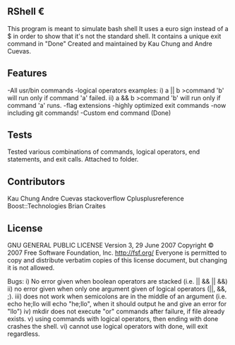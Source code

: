 ## RShell €
This program is meant to simulate bash shell
It uses a euro sign instead of a $ in order to show that it's not the standard shell.
It contains a unique exit command in "Done"
Created and maintained by Kau Chung and Andre Cuevas.

## Features
-All usr/bin commands
-logical operators
    examples:
        i) a || b
        >command 'b' will run only if command 'a' failed.
        ii) a && b
        >command 'b' will run only if command 'a' runs.
-flag extensions
-highly optimized exit commands
-now including git commands!
-Custom end command (Done)


## Tests
Tested various combinations of commands, logical operators, end statements, and exit calls.
Attached to folder.

## Contributors

Kau Chung
Andre Cuevas
stackoverflow
Cplusplusreference
Boost::Technologies
Brian Craites


## License


GNU GENERAL PUBLIC LICENSE
Version 3, 29 June 2007
Copyright © 2007 Free Software Foundation, Inc. <http://fsf.org/>
Everyone is permitted to copy and distribute verbatim copies of this license document, but changing it is not allowed.

Bugs: 
i) No error given when boolean operators are stacked (i.e. || && || &&)
ii) no error given when only one argument given of logical operators (||, &&, ;).
iii) does not work when semicolons are in the middle of an argument (i.e. echo he;llo will echo "he;llo", when it should output he and give an error for "llo")
iv) mkdir does not execute "or" commands after failure, if file already exists.
v) using commands with logical operators, then ending with done crashes the shell.
vi) cannot use logical operators with done, will exit regardless.
